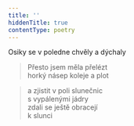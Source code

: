 ```yaml
---
title: ''
hiddenTitle: true
contentType: poetry
---
```


>   

  

>   

  

Osiky se v poledne chvěly a dýchaly

> Přesto jsem měla přelézt  
> horký násep koleje a plot

  

> a zjistit v poli slunečnic  
> s vypálenými jádry  
> zdali se ještě obracejí  
> k slunci
